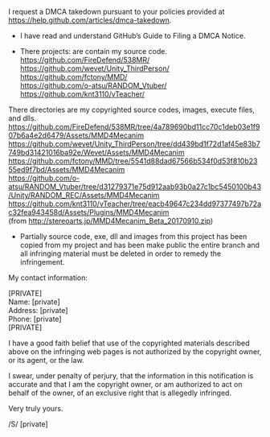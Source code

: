 I request a DMCA takedown pursuant to your policies provided at 
https://help.github.com/articles/dmca-takedown.  

- I have read and understand GitHub’s Guide to Filing a DMCA Notice.  

- There projects: are contain my source code.   
https://github.com/FireDefend/538MR/   
https://github.com/wevet/Unity_ThirdPerson/   
https://github.com/fctony/MMD/   
https://github.com/o-atsu/RANDOM_Vtuber/   
https://github.com/knt3110/vTeacher/  

There directories are my copyrighted source codes, images, execute 
files, and dlls.   
https://github.com/FireDefend/538MR/tree/4a789690bd11cc70c1deb03e1f907b6a4e2d6479/Assets/MMD4Mecanim   
https://github.com/wevet/Unity_ThirdPerson/tree/dd439bd1f72d1af45e83b7749bd31421016ba92e/Wevet/Assets/MMD4Mecanim   
https://github.com/fctony/MMD/tree/5541d88dad67566b534f0d53f810b2355ed9f7bd/Assets/MMD4Mecanim   
https://github.com/o-atsu/RANDOM_Vtuber/tree/d31279371e75d912aab93b0a27c1bc5450100b43/Unity/RANDOM_REC/Assets/MMD4Mecanim   
https://github.com/knt3110/vTeacher/tree/eacb49647c234dd97377497b72ac32fea943458d/Assets/Plugins/MMD4Mecanim   
(from http://stereoarts.jp/MMD4Mecanim_Beta_20170910.zip)  

- Partially source code, exe, dll and images from this project has been 
copied from my project and has been make public 
the entire branch and all infringing material must be deleted in order 
to remedy the infringement.  

My contact information:  

[PRIVATE]   
Name: [private]  
Address: [private]  
Phone: [private]  
[PRIVATE]  

I have a good faith belief that use of the copyrighted materials 
described above on the infringing web pages is not authorized by the 
copyright owner, or its agent, or the law.  

I swear, under penalty of perjury, that the information in this 
notification is accurate and that I am the copyright owner, or am 
authorized to act on behalf of the owner, of an exclusive right that is 
allegedly infringed.  

Very truly yours.  

/S/ [private]
